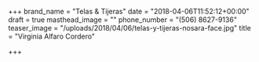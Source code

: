 +++
brand_name = "Telas & Tijeras"
date = "2018-04-06T11:52:12+00:00"
draft = true
masthead_image = ""
phone_number = "(506) 8627-9136"
teaser_image = "/uploads/2018/04/06/telas-y-tijeras-nosara-face.jpg"
title = "Virginia Alfaro Cordero"

+++
